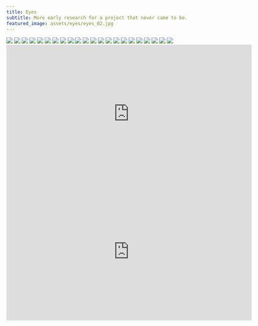 ```yaml
---
title: Eyes
subtitle: More early research for a project that never came to be.
featured_image: assets/eyes/eyes_02.jpg
---
```


<div class="gallery" data-columns="2">
	<img src="/assets/eyes/eyes_02.jpg">    	
	<img src="/assets/eyes/eyes_04.jpg">
	<img src="/assets/eyes/eyes_13.jpg">
	<img src="/assets/eyes/eyes_10.jpg">
	<img src="/assets/eyes/eyes_26.jpg">    
	<img src="/assets/eyes/eyes_27.jpg">    	
	<img src="/assets/eyes/eyes_14.jpg">
	<img src="/assets/eyes/eyes_15.jpg">
    <img src="/assets/eyes/eyes_23.jpg">
	<img src="/assets/eyes/eyes_16.jpg">	
	<img src="/assets/eyes/eyes_17.jpg">	
	<img src="/assets/eyes/eyes_18.jpg">        	
	<img src="/assets/eyes/eyes_09.jpg">	
	<img src="/assets/eyes/eyes_08.jpg">	
	<img src="/assets/eyes/eyes_19.jpg">	
	<img src="/assets/eyes/eyes_21.jpg">		
	<img src="/assets/eyes/eyes_28.jpg">
	<img src="/assets/eyes/eyes_07.jpg">
	<img src="/assets/eyes/eyes_30.jpg">    
	<img src="/assets/eyes/eyes_29.jpg">
	<img src="/assets/eyes/eyes_24.jpg">  
    <img src="/assets/eyes/eyes_12.jpg">     
</div>

<div class="content-wrap video-wrap">
	<div class="video">
		<iframe src="https://player.vimeo.com/video/1054453864?title=0&amp;byline=0&amp;portrait=0&amp;badge=0&amp;autopause=0&amp;player_id=0&amp;app_id=58479" width="640" height="360" frameborder="0" webkitallowfullscreen mozallowfullscreen allowfullscreen></iframe>
	</div>
</div>

<div class="content-wrap video-wrap">
	<div class="video">
		<iframe src="https://player.vimeo.com/video/1054456679?title=0&amp;byline=0&amp;portrait=0&amp;badge=0&amp;autopause=0&amp;player_id=0&amp;app_id=58479" width="640" height="360" frameborder="0" webkitallowfullscreen mozallowfullscreen allowfullscreen></iframe>
	</div>
</div>